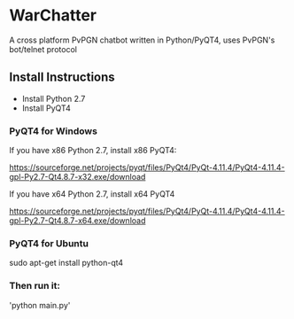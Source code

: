 # WarChatter
A cross platform PvPGN chatbot written in Python/PyQT4, uses PvPGN's bot/telnet protocol

## Install Instructions
- Install Python 2.7
- Install PyQT4

### PyQT4 for Windows

If you have x86 Python 2.7, install x86 PyQT4:

  https://sourceforge.net/projects/pyqt/files/PyQt4/PyQt-4.11.4/PyQt4-4.11.4-gpl-Py2.7-Qt4.8.7-x32.exe/download

If you have x64 Python 2.7, install x64 PyQT4

  https://sourceforge.net/projects/pyqt/files/PyQt4/PyQt-4.11.4/PyQt4-4.11.4-gpl-Py2.7-Qt4.8.7-x64.exe/download
  

### PyQT4 for Ubuntu

  sudo apt-get install python-qt4

### Then run it:
'python main.py'
